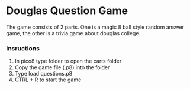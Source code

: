 # Douglas Question Game
 The game consists of 2 parts. One is a magic 8 ball style random answer game, the other is a trivia game about douglas college.

### insructions
 1. In pico8 type folder to open the carts folder
 2. Copy the game file (.p8) into the folder
 3. Type load questions.p8
 4. CTRL + R to start the game
